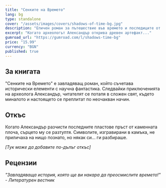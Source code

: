 ```yaml
---
title: "Сенките на Времето"
lang: bg
type: standalone
cover: "/assets/images/covers/shadows-of-time-bg.jpg"
description: "Епичен роман за пътешествие във времето и последиците от промяната на историята."
excerpt: "Когато археологът Александър открива древен артефакт..."
gumroad_url: "https://gumroad.com/l/shadows-time-bg"
price: "15.99"
currency: "BGN"
published: true
---
```


## За книгата

"Сенките на Времето" е завладяващ роман, който съчетава исторически елементи с научна фантастика. Следвайки приключенията на археолога Александър, читателят се потапя в сложен свят, където миналото и настоящето се преплитат по неочакван начин.

## Откъс

Когато Александър разчисти последните пластове пръст от каменната плоча, сърцето му се разтуптя. Символите, изгравирани в камъка, не приличаха на нищо познато, но някак си... ги разбираше.

*[Тук може да добавите по-дълъг откъс]*

## Рецензии

*"Завладяваща история, която ще ви накара да преосмислите времето!" - Литературен вестник*